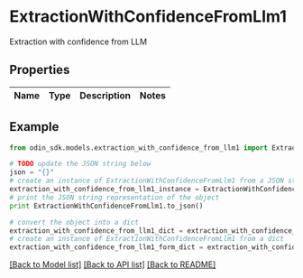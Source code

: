 # ExtractionWithConfidenceFromLlm1

Extraction with confidence from LLM

## Properties

Name | Type | Description | Notes
------------ | ------------- | ------------- | -------------

## Example

```python
from odin_sdk.models.extraction_with_confidence_from_llm1 import ExtractionWithConfidenceFromLlm1

# TODO update the JSON string below
json = "{}"
# create an instance of ExtractionWithConfidenceFromLlm1 from a JSON string
extraction_with_confidence_from_llm1_instance = ExtractionWithConfidenceFromLlm1.from_json(json)
# print the JSON string representation of the object
print ExtractionWithConfidenceFromLlm1.to_json()

# convert the object into a dict
extraction_with_confidence_from_llm1_dict = extraction_with_confidence_from_llm1_instance.to_dict()
# create an instance of ExtractionWithConfidenceFromLlm1 from a dict
extraction_with_confidence_from_llm1_form_dict = extraction_with_confidence_from_llm1.from_dict(extraction_with_confidence_from_llm1_dict)
```
[[Back to Model list]](../README.md#documentation-for-models) [[Back to API list]](../README.md#documentation-for-api-endpoints) [[Back to README]](../README.md)


